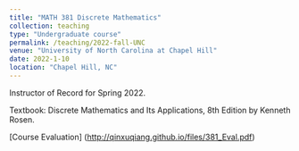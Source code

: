 ```yaml
---
title: "MATH 381 Discrete Mathematics"
collection: teaching
type: "Undergraduate course"
permalink: /teaching/2022-fall-UNC
venue: "University of North Carolina at Chapel Hill"
date: 2022-1-10
location: "Chapel Hill, NC"
---
```


Instructor of Record for Spring 2022. 

Textbook: Discrete Mathematics and Its Applications, 8th Edition by Kenneth Rosen.



[Course Evaluation] (http://qinxuqiang.github.io/files/381_Eval.pdf)
